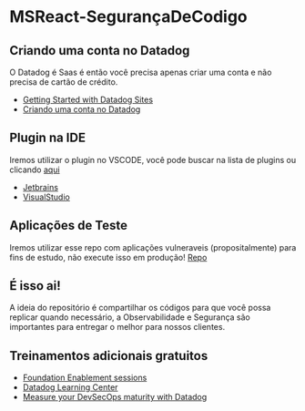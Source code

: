# MSReact-SegurançaDeCodigo

## Criando uma conta no Datadog

O Datadog é Saas é então você precisa apenas criar uma conta e não precisa de cartão de crédito.

- [Getting Started with Datadog Sites](https://www.datadoghq.com/technical-enablement/sessions/)
- [Criando uma conta no Datadog](https://us3.datadoghq.com/account/login?redirect=f)

## Plugin na IDE

Iremos utilizar o plugin no VSCODE, você pode buscar na lista de plugins ou clicando [aqui](https://marketplace.visualstudio.com/items?itemName=Datadog.datadog-vscode)
- [Jetbrains](https://plugins.jetbrains.com/plugin/19495-datadog)
- [VisualStudio](https://marketplace.visualstudio.com/items?itemName=Datadog.VisualStudio)

## Aplicações de Teste

Iremos utilizar esse repo com aplicações vulneraveis (propositalmente) para fins de estudo, não execute isso em produção!
[Repo](https://github.com/DataDog/dd-asm-samples)

## É isso ai!

A ideia do repositório é compartilhar os códigos para que você possa replicar quando necessário, a Observabilidade e Segurança são importantes para entregar o melhor para nossos clientes.

## Treinamentos adicionais gratuitos
- [Foundation Enablement sessions](https://www.datadoghq.com/technical-enablement/sessions/)
- [Datadog Learning Center](https://learn.datadoghq.com/)
- [Measure your DevSecOps maturity with Datadog](https://www.datadoghq.com/blog/devsecops-maturity-model-self-assessment/) 
